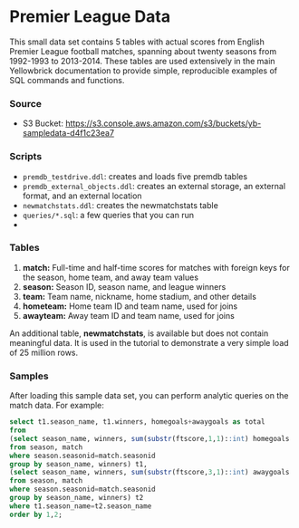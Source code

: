 # Premier League Data

This small data set contains 5 tables with actual scores from English Premier League football matches, spanning about twenty seasons from 1992-1993 to 2013-2014. These tables are used extensively in the main Yellowbrick documentation to provide simple, reproducible examples of SQL commands and functions.

### Source

 * S3 Bucket: https://s3.console.aws.amazon.com/s3/buckets/yb-sampledata-d4f1c23ea7

### Scripts

* `premdb_testdrive.ddl`: creates and loads five premdb tables
* `premdb_external_objects.ddl`: creates an external storage, an external format, and an external location
* `newmatchstats.ddl`: creates the newmatchstats table
* `queries/*.sql`: a few queries that you can run
* 
### Tables

 1. **match:** Full-time and half-time scores for matches with foreign keys for the season, home team, and away team values
 2. **season:** Season ID, season name, and league winners
 3. **team:** Team name, nickname, home stadium, and other details
 4. **hometeam:** Home team ID and team name, used for joins
 5. **awayteam:** Away team ID and team name, used for joins

An additional table, **newmatchstats**, is available but does not contain meaningful data. It is used in the tutorial to demonstrate a very simple load of 25 million rows. 

### Samples

After loading this sample data set, you can perform analytic queries on the match data. For example:

```sql
select t1.season_name, t1.winners, homegoals+awaygoals as total
from
(select season_name, winners, sum(substr(ftscore,1,1)::int) homegoals
from season, match
where season.seasonid=match.seasonid
group by season_name, winners) t1,
(select season_name, winners, sum(substr(ftscore,3,1)::int) awaygoals
from season, match
where season.seasonid=match.seasonid
group by season_name, winners) t2
where t1.season_name=t2.season_name
order by 1,2;

```
